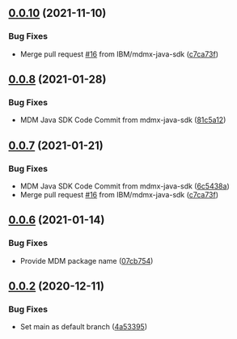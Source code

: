 ## [0.0.10](https://github.com/IBM/mdm-java-sdk/compare/0.0.9...0.0.10) (2021-11-10)


### Bug Fixes

* Merge pull request [#16](https://github.com/IBM/mdm-java-sdk/issues/16) from IBM/mdmx-java-sdk ([c7ca73f](https://github.com/IBM/mdm-java-sdk/commit/c7ca73f020031138d45365976c421b560fab2aa9))

## [0.0.8](https://github.com/IBM/mdm-java-sdk/compare/0.0.7...0.0.8) (2021-01-28)


### Bug Fixes

* MDM Java SDK Code Commit from mdmx-java-sdk ([81c5a12](https://github.com/IBM/mdm-java-sdk/commit/81c5a124bd690a70876480a4d2e1e3170f25c722))

## [0.0.7](https://github.com/IBM/mdm-java-sdk/compare/0.0.6...0.0.7) (2021-01-21)


### Bug Fixes

* MDM Java SDK Code Commit from mdmx-java-sdk ([6c5438a](https://github.com/IBM/mdm-java-sdk/commit/6c5438ae14e7eaeb18a2e659a5462f1c380cd70b))
* Merge pull request [#16](https://github.com/IBM/mdm-java-sdk/issues/16) from IBM/mdmx-java-sdk ([c7ca73f](https://github.com/IBM/mdm-java-sdk/commit/c7ca73f020031138d45365976c421b560fab2aa9))

## [0.0.6](https://github.com/IBM/mdm-java-sdk/compare/0.0.5...0.0.6) (2021-01-14)


### Bug Fixes

* Provide MDM package name ([07cb754](https://github.com/IBM/mdm-java-sdk/commit/07cb754dcf6da52fd0d9a00b59e4f54d4fe9215e))

## [0.0.2](https://github.com/IBM/mdm-java-sdk/compare/v0.0.1...0.0.2) (2020-12-11)


### Bug Fixes

* Set main as default branch ([4a53395](https://github.com/IBM/mdm-java-sdk/commit/4a53395fbf009d76d673fa80c8caf406c57db59b))
